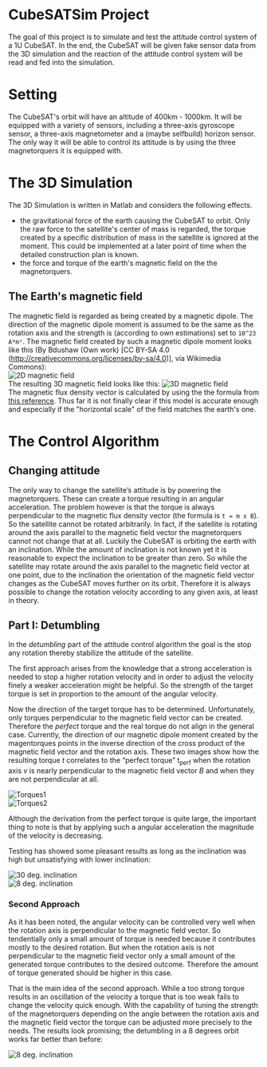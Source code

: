 # CubeSATSim Project
The goal of this project is to simulate and test the attitude control system of a 1U CubeSAT. In the end, the CubeSAT will be given fake sensor data from the 3D simulation and the reaction of the attitude control system will be read and fed into the simulation.

# Setting
The CubeSAT's orbit will have an altitude of 400km - 1000km. It will be equipped with a variety of sensors, including a three-axis gyroscope sensor, a three-axis magnetometer and a (maybe selfbuild) horizon sensor. The only way it will be able to control its attitude is by using the three magnetorquers it is equipped with.

# The 3D Simulation

The 3D Simulation is written in Matlab and considers the following effects.
- the gravitational force of the earth causing the CubeSAT to orbit. Only the raw force to the satellite's center of mass is regarded, the torque created by a specific distribution of mass in the satellite is ignored at the moment. This could be implemented at a later point of time when the detailed construction plan is known.
- the force and torque of the earth's magnetic field on the the magnetorquers.

## The Earth's magnetic field
The magnetic field is regarded as being created by a magnetic dipole. The direction of the magnetic dipole moment is assumed to be the same as the rotation axis and the strength is (according to own estimations) set to `10^23  A*m²`. The magnetic field created by such a magnetic dipole moment looks like this (By Bdushaw (Own work) [CC BY-SA 4.0 (http://creativecommons.org/licenses/by-sa/4.0)], via Wikimedia Commons):  
![2D magnetic field](https://upload.wikimedia.org/wikipedia/commons/5/51/Magnetic_dipole_moment.jpg "2D magnetic field")  
The resulting 3D magnetic field looks like this:
![3D magnetic field](https://raw.githubusercontent.com/ff17x3/CubeSATSim/master/images/BField.png "3D magnetic field")  
The magnetic flux density vector is calculated by using the the formula from [this reference]( https://en.wikipedia.org/wiki/Magnetic_dipole#External_magnetic_field_produced_by_a_magnetic_dipole_moment).
Thus far it is not finally clear if this model is accurate enough and especially if the "horizontal scale" of the field matches the earth's one.

# The Control Algorithm

## Changing attitude
The only way to change the satellite’s attitude is by powering the magnetorquers. These can create a torque resulting in an angular acceleration. The problem however is that the torque is always perpendicular to the magnetic flux density vector (the formula is `t = m x B`). So the satellite cannot be rotated arbitrarily. In fact, if the satellite is rotating around the axis parallel to the magnetic field vector the magnetorquers cannot not change that at all. Luckily the CubeSAT is orbiting the earth with an inclination. While the amount of inclination is not known yet it is reasonable to expect the inclination to be greater than zero. So while the satellite may rotate around the axis parallel to the magnetic field vector at one point, due to the inclination the orientation of the magnetic field vector changes as the CubeSAT moves further on its orbit. Therefore it is always possible to change the rotation velocity according to any given axis, at least in theory.


## Part I: Detumbling
In the _detumbling_ part of the attitude control algorithm the goal is the stop any rotation thereby stabilize the attitude of the satellite.  

The first approach arises from the knowledge that a strong acceleration is needed to stop a higher rotation velocity and in order to adjust the velocity finely a weaker acceleration might be helpful. So the strength of the target torque is set in proportion to the amount of the angular velocity.  

Now the direction of the target torque has to be determined. Unfortunately, only torques perpendicular to the magnetic field vector can be created. Therefore the _perfect_ torque and the real torque do not align in the general case. Currently, the direction of our magnetic dipole moment created by the magentorques points in the inverse direction of the cross product of the magnetic field vector and the rotation axis. These two images show how the resulting torque _t_ correlates to the “perfect torque” t<sub>perf</sub> when the rotation axis _v_ is nearly perpendicular to the magnetic field vector _B_ and when they are not perpendicular at all.  

![Torques1](https://raw.githubusercontent.com/ff17x3/CubeSATSim/master/images/Torques1.PNG )    
![Torques2](https://raw.githubusercontent.com/ff17x3/CubeSATSim/master/images/Torques2.PNG )  

Although the derivation from the perfect torque is quite large, the important thing to note is that by applying such a angular acceleration the magnitude of the velocity is decreasing.  

Testing has showed some pleasant results as long as the inclination was high but unsatisfying with lower inclination:   

![30 deg. inclination](https://raw.githubusercontent.com/ff17x3/CubeSATSim/master/images/Detumbling30degIncl_regular.png )    
![8 deg. inclination](https://raw.githubusercontent.com/ff17x3/CubeSATSim/master/images/Detumbling8degIncl_regular.png )   

### Second Approach
As it has been noted, the angular velocity can be controlled very well when the rotation axis is perpendicular to the magnetic field vector. So tendentially only a small amount of torque is needed because it contributes mostly to the desired rotation. But when the rotation axis is not perpendicular to the magnetic field vector only a small amount of the generated torque contributes to the desired outcome. Therefore the amount of torque generated should be higher in this case.

That is the main idea of the second approach. While a too strong torque results in an oscillation of the velocity a torque that is too weak fails to change the velocity quick enough. With the capability of tuning the strength of the magnetorquers depending on the angle between the rotation axis and the magnetic field vector the torque can be adjusted more precisely to the needs. The results look promising; the detumbling in a 8 degrees orbit works far better than before:

![8 deg. inclination](https://raw.githubusercontent.com/ff17x3/CubeSATSim/master/images/Detumbling8degIncl_advanced.png )   





